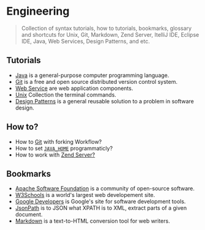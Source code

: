 # Engineering

> Collection of syntax tutorials, how to tutorials, bookmarks, glossary and shortcuts for Unix, Git, Markdown, Zend Server, ItelliJ IDE, Eclipse IDE, Java, Web Services, Design Patterns, and etc. 

## Tutorials

- [Java](https://github.com/valerysamovich/engineering/blob/master/docs/tutorials/java-tutorial.md) is a general-purpose computer programming language.
- [Git](https://github.com/valerysamovich/engineering/blob/master/docs/tutorials/git.md) is a free and open source distributed version control system.
- [Web Service](https://github.com/valerysamovich/engineering/blob/master/docs/tutorials/web-services.md) are web application components.
- [Unix](https://github.com/valerysamovich/engineering/blob/master/docs/unix.md) Collection the terminal commands.
- [Design Patterns](https://github.com/valerysamovich/engineering/blob/master/docs/tutorials/design-patterns.md) is a general reusable solution to a problem in software design.

## How to?

- How to [Git](https://github.com/valerysamovich/engineering/blob/master/docs/how/how-to-git.md) with forking Workflow?
- How to set [`JAVA_HOME`](https://github.com/valerysamovich/engineering/blob/master/docs/how/java.md) programmaticly?
- How to work with [Zend Server?](https://github.com/valerysamovich/engineering/blob/master/docs/how/zend.md)

## Bookmarks

- [Apache Software Foundation](http://www.apache.org/) is a community of open-source software.
- [W3Schools](http://www.w3schools.com/) is a world's largest web developement site.
- [Google Developers](https://developers.google.com/) is Google's site for software development tools.
- [JsonPath](https://code.google.com/p/json-path/) is to JSON what XPATH is to XML, extract parts of a given document.
- [Markdown](http://daringfireball.net/projects/markdown/) is a text-to-HTML conversion tool for web writers.




